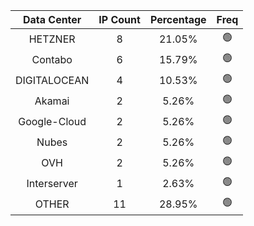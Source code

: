 | Data Center | IP Count | Percentage | Freq |
|:------------:|:--------:|:-----------:|:-----:|
| HETZNER | 8 | 21.05% | 🟢 |
| Contabo | 6 | 15.79% | 🟢 |
| DIGITALOCEAN | 4 | 10.53% | 🟢 |
| Akamai | 2 | 5.26% | 🟢 |
| Google-Cloud | 2 | 5.26% | 🟢 |
| Nubes | 2 | 5.26% | 🟢 |
| OVH | 2 | 5.26% | 🟢 |
| Interserver | 1 | 2.63% | 🟢 |
| OTHER | 11 | 28.95% | 🟢 |